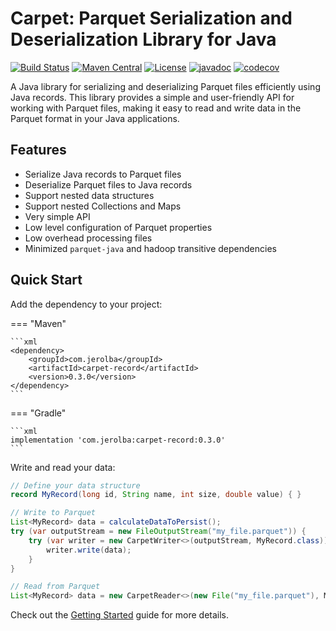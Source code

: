 # Carpet: Parquet Serialization and Deserialization Library for Java

[![Build Status](https://github.com/jerolba/parquet-carpet/actions/workflows/build-gradle-project.yml/badge.svg)](https://github.com/jerolba/parquet-carpet/actions)
[![Maven Central](https://img.shields.io/maven-central/v/com.jerolba/carpet-record.svg)](https://maven-badges.herokuapp.com/maven-central/com.jerolba/carpet-record)
[![License](http://img.shields.io/:license-apache-blue.svg)](http://www.apache.org/licenses/LICENSE-2.0.html)
[![javadoc](https://javadoc.io/badge2/com.jerolba/carpet-record/javadoc.svg)](https://javadoc.io/doc/com.jerolba/carpet-record)
[![codecov](https://codecov.io/gh/jerolba/parquet-carpet/graph/badge.svg?token=zE0Xqe7fky)](https://codecov.io/gh/jerolba/parquet-carpet)

A Java library for serializing and deserializing Parquet files efficiently using Java records. This library provides a simple and user-friendly API for working with Parquet files, making it easy to read and write data in the Parquet format in your Java applications.

## Features

- Serialize Java records to Parquet files
- Deserialize Parquet files to Java records
- Support nested data structures
- Support nested Collections and Maps
- Very simple API
- Low level configuration of Parquet properties
- Low overhead processing files
- Minimized `parquet-java` and hadoop transitive dependencies

## Quick Start

Add the dependency to your project:

=== "Maven"

    ```xml
    <dependency>
        <groupId>com.jerolba</groupId>
        <artifactId>carpet-record</artifactId>
        <version>0.3.0</version>
    </dependency>
    ```

=== "Gradle"

    ```xml
    implementation 'com.jerolba:carpet-record:0.3.0'
    ```

Write and read your data:

```java
// Define your data structure
record MyRecord(long id, String name, int size, double value) { }

// Write to Parquet
List<MyRecord> data = calculateDataToPersist();
try (var outputStream = new FileOutputStream("my_file.parquet")) {
    try (var writer = new CarpetWriter<>(outputStream, MyRecord.class)) {
        writer.write(data);
    }
}

// Read from Parquet
List<MyRecord> data = new CarpetReader<>(new File("my_file.parquet"), MyRecord.class).toList();
```

Check out the [Getting Started](getting-started/installation.md) guide for more details.